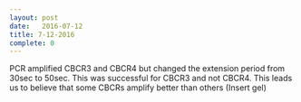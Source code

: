 ```yaml
---
layout: post
date:   2016-07-12
title: 7-12-2016
complete: 0
---
```

PCR amplified CBCR3 and CBCR4 but changed the extension period from 30sec to 50sec. This was successful for CBCR3 and not CBCR4. This leads us to believe that some CBCRs amplify better than others
(Insert gel)